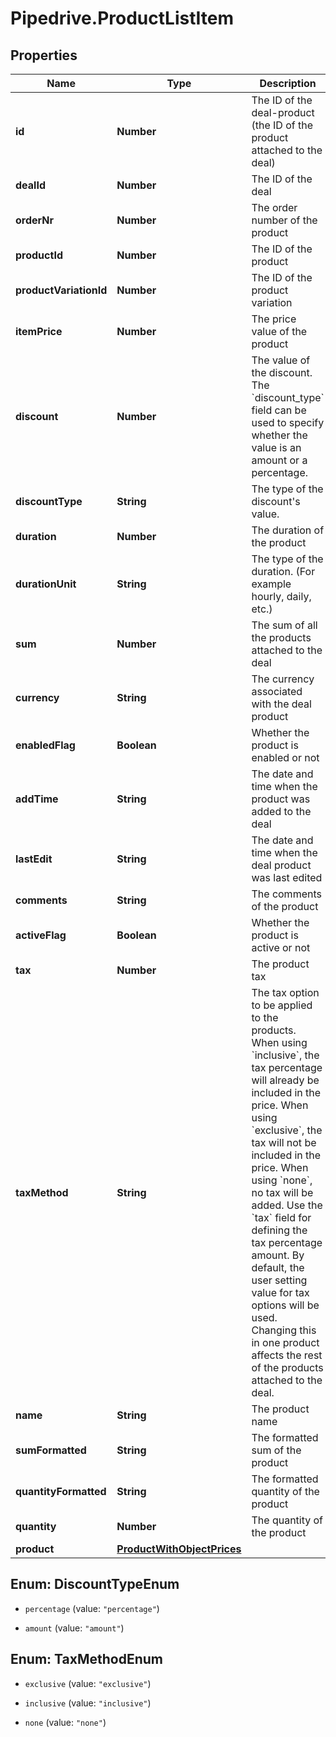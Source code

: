 # Pipedrive.ProductListItem

## Properties

Name | Type | Description | Notes
------------ | ------------- | ------------- | -------------
**id** | **Number** | The ID of the deal-product (the ID of the product attached to the deal) | [optional] 
**dealId** | **Number** | The ID of the deal | [optional] 
**orderNr** | **Number** | The order number of the product | [optional] 
**productId** | **Number** | The ID of the product | [optional] 
**productVariationId** | **Number** | The ID of the product variation | [optional] 
**itemPrice** | **Number** | The price value of the product | [optional] 
**discount** | **Number** | The value of the discount. The &#x60;discount_type&#x60; field can be used to specify whether the value is an amount or a percentage. | [optional] [default to 0]
**discountType** | **String** | The type of the discount&#39;s value. | [optional] [default to &#39;percentage&#39;]
**duration** | **Number** | The duration of the product | [optional] 
**durationUnit** | **String** | The type of the duration. (For example hourly, daily, etc.) | [optional] 
**sum** | **Number** | The sum of all the products attached to the deal | [optional] 
**currency** | **String** | The currency associated with the deal product | [optional] 
**enabledFlag** | **Boolean** | Whether the product is enabled or not | [optional] 
**addTime** | **String** | The date and time when the product was added to the deal | [optional] 
**lastEdit** | **String** | The date and time when the deal product was last edited | [optional] 
**comments** | **String** | The comments of the product | [optional] 
**activeFlag** | **Boolean** | Whether the product is active or not | [optional] 
**tax** | **Number** | The product tax | [optional] 
**taxMethod** | **String** | The tax option to be applied to the products. When using &#x60;inclusive&#x60;, the tax percentage will already be included in the price. When using &#x60;exclusive&#x60;, the tax will not be included in the price. When using &#x60;none&#x60;, no tax will be added. Use the &#x60;tax&#x60; field for defining the tax percentage amount. By default, the user setting value for tax options will be used. Changing this in one product affects the rest of the products attached to the deal. | [optional] 
**name** | **String** | The product name | [optional] 
**sumFormatted** | **String** | The formatted sum of the product | [optional] 
**quantityFormatted** | **String** | The formatted quantity of the product | [optional] 
**quantity** | **Number** | The quantity of the product | [optional] 
**product** | [**ProductWithObjectPrices**](ProductWithObjectPrices.md) |  | [optional] 



## Enum: DiscountTypeEnum


* `percentage` (value: `"percentage"`)

* `amount` (value: `"amount"`)





## Enum: TaxMethodEnum


* `exclusive` (value: `"exclusive"`)

* `inclusive` (value: `"inclusive"`)

* `none` (value: `"none"`)




